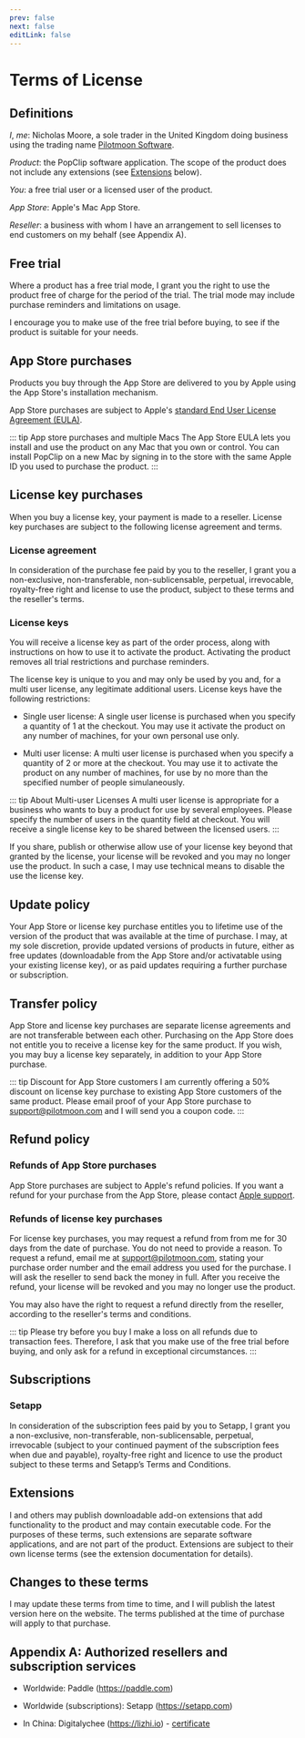 ```yaml
---
prev: false
next: false
editLink: false
---
```


# Terms of License

## Definitions

*I*, *me*: Nicholas Moore, a sole trader in the United Kingdom doing business using the trading name [Pilotmoon Software](https://pilotmoon.com/about).

*Product*: the PopClip software application. The scope of the product does not include any extensions (see [Extensions](#extensions) below).

*You*: a free trial user or a licensed user of the product.

*App Store*: Apple's Mac App Store.

*Reseller*: a business with whom I have an arrangement to sell licenses to end customers on my behalf (see Appendix A).

## Free trial

Where a product has a free trial mode, I grant you the right to use the product free of charge for the period of the trial. The trial mode may include purchase reminders and limitations on usage.

I encourage you to make use of the free trial before buying, to see if the product is suitable for your needs.

## App Store purchases

Products you buy through the App Store are delivered to you by Apple using the App Store's installation mechanism.

App Store purchases are subject to Apple's [standard End User License Agreement (EULA)](https://www.apple.com/legal/internet-services/itunes/dev/stdeula/).

::: tip App store purchases and multiple Macs
The App Store EULA lets you install and use the product on any Mac that you own or control. You can install PopClip on a new Mac by signing in to the store with the same Apple ID you used to purchase the product.
:::

## License key purchases

When you buy a license key, your payment is made to a reseller. License key purchases are subject to the following license agreement and terms.

### License agreement

In consideration of the purchase fee paid by you to the reseller, I grant you a non-exclusive, non-transferable, non-sublicensable, perpetual, irrevocable, royalty-free right and license to use the product, subject to these terms and the reseller's terms.

### License keys

You will receive a license key as part of the order process, along with instructions on how to use it to activate the product. Activating the product removes all trial restrictions and purchase reminders.

The license key is unique to you and may only be used by you and, for a multi user license, any legitimate additional users. License keys have the following restrictions:

* Single user license: A single user license is purchased when you specify a quantity of 1 at the checkout. You may use it activate the product on any number of machines, for your own personal use only.

* Multi user license: A multi user license is purchased when you specify a quantity of 2 or more at the checkout. You may use it to activate the product on any number of machines, for use by no more than the specified number of people simulaneously.

::: tip About Multi-user Licenses
 A multi user license is appropriate for a business who wants to buy a product for use by several employees. Please specify the number of users in the quantity field at checkout. You will receive a single license key to be shared between the licensed users.
:::

If you share, publish or otherwise allow use of your license key beyond that granted by the license, your license will be revoked and you may no longer use the product. In such a case, I may use technical means to disable the use the license key.

## Update policy

Your App Store or license key purchase entitles you to lifetime use of the version of the product that was available at the time of purchase. I may, at my sole discretion, provide updated versions of products in future, either as free updates (downloadable from the App Store and/or activatable using your existing license key), or as paid updates requiring a further purchase or subscription.

## Transfer policy

App Store and license key purchases are separate license agreements and are not transferable between each other. Purchasing on the App Store does not entitle you to receive a license key for the same product. If you wish, you may buy a license key separately, in addition to your App Store purchase.

::: tip Discount for App Store customers
I am currently offering a 50% discount on license key purchase to existing App Store customers of the same product. Please email proof of your App Store purchase to <a href="mailto:support@pilotmoon.com">support@pilotmoon.com</a> and I will send you a coupon code.
:::

## Refund policy

### Refunds of App Store purchases

App Store purchases are subject to Apple's refund policies. If you want a refund for your purchase from the App Store, please contact [Apple support](https://getsupport.apple.com/).

### Refunds of license key purchases

For license key purchases, you may request a refund from from me for 30 days from the date of purchase. You do not need to provide a reason. To request a refund, email me at <support@pilotmoon.com>, stating your purchase order number and the email address you used for the purchase. I will ask the reseller to send back the money in full. After you receive the refund, your license will be revoked and you may no longer use the product.

You may also have the right to request a refund directly from the reseller, according to the reseller's terms and conditions.

::: tip Please try before you buy
I make a loss on all refunds due to transaction fees. Therefore, I ask that you make use of the free trial before buying, and only ask for a refund in exceptional circumstances.
:::

## Subscriptions

### Setapp

In consideration of the subscription fees paid by you to Setapp, I grant you a non-exclusive, non-transferable, non-sublicensable, perpetual, irrevocable (subject to your continued payment of the subscription fees when due and payable), royalty-free right and licence to use the product subject to these terms and Setapp’s Terms and Conditions.

## Extensions

I and others may publish downloadable add-on extensions that add functionality to the product and may contain executable code. For the purposes of these terms, such extensions are separate software applications, and are not part of the product. Extensions are subject to their own license terms (see the extension documentation for details).

## Changes to these terms

I may update these terms from time to time, and I will publish the latest version here on the website. The terms published at the time of purchase will apply to that purchase.

## Appendix A: Authorized resellers and subscription services

* Worldwide: Paddle (<https://paddle.com>)

* Worldwide (subscriptions): Setapp (<https://setapp.com>)

* In China: Digitalychee (<https://lizhi.io>) - [certificate](/lizhi)
